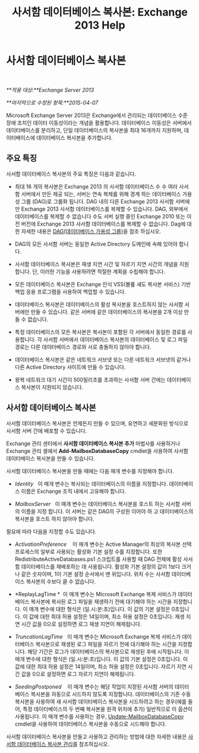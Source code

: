 ﻿---
title: '사서함 데이터베이스 복사본: Exchange 2013 Help'
TOCTitle: 사서함 데이터베이스 복사본
ms:assetid: ce748bca-3e24-493b-b9e6-153157bffd6a
ms:mtpsurl: https://technet.microsoft.com/ko-kr/library/Dd979802(v=EXCHG.150)
ms:contentKeyID: 50484196
ms.date: 05/22/2018
mtps_version: v=EXCHG.150
ms.translationtype: MT
---

# 사서함 데이터베이스 복사본

 

_**적용 대상:**Exchange Server 2013_

_**마지막으로 수정된 항목:**2015-04-07_

Microsoft Exchange Server 2013은 Exchange에서 관리되는 데이터베이스 수준 장애 조치인 데이터 이동성이라는 개념을 활용합니다. 데이터베이스 이동성은 서버에서 데이터베이스를 분리하고, 단일 데이터베이스의 복사본을 최대 16개까지 지원하며, 데이터베이스에 데이터베이스 복사본을 추가합니다.

## 주요 특징

사서함 데이터베이스 복사본의 주요 특징은 다음과 같습니다.

  - 최대 16 개의 복사본은 Exchange 2013 의 사서함 데이터베이스 수 수 여러 사서함 서버에서 만든 제공 되는, 서버는 연속 복제를 위해 경계 하는 데이터베이스 가용성 그룹 (DAG)로 그룹화 됩니다. DAG 내의 다른 Exchange 2013 사서함 서버에만 Exchange 2013 사서함 데이터베이스를 복제할 수 있습니다. DAG, 외부에서 데이터베이스를 복제할 수 없습니다 수도 서버 실행 중인 Exchange 2010 또는 이전 버전에 Exchange 2013 사서함 데이터베이스를 복제할 수 없습니다. Dag에 대 한 자세한 내용은 [DAG(데이터베이스 가용성 그룹)](database-availability-groups-dags-exchange-2013-help.md)을 참조 하십시오.

  - DAG의 모든 사서함 서버는 동일한 Active Directory 도메인에 속해 있어야 합니다.

  - 사서함 데이터베이스 복사본은 재생 지연 시간 및 자르기 지연 시간의 개념을 지원합니다. 단, 이러한 기능을 사용하려면 적절한 계획을 수립해야 합니다.

  - 모든 데이터베이스 복사본은 Exchange 인식 VSS(볼륨 섀도 복사본 서비스) 기반 백업 응용 프로그램을 사용하여 백업할 수 있습니다.

  - 데이터베이스 복사본은 데이터베이스의 활성 복사본을 호스트하지 않는 사서함 서버에만 만들 수 있습니다. 같은 서버에 같은 데이터베이스의 복사본을 2개 이상 만들 수 없습니다.

  - 특정 데이터베이스의 모든 복사본은 복사본이 포함된 각 서버에서 동일한 경로를 사용합니다. 각 사서함 서버에서 데이터베이스 복사본의 데이터베이스 및 로그 파일 경로는 다른 데이터베이스 경로와 서로 충돌하지 않아야 합니다.

  - 데이터베이스 복사본은 같은 네트워크 서브넷 또는 다른 네트워크 서브넷의 같거나 다른 Active Directory 사이트에 만들 수 있습니다.

  - 왕복 네트워크 대기 시간이 500밀리초를 초과하는 사서함 서버 간에는 데이터베이스 복사본이 지원되지 않습니다.

## 사서함 데이터베이스 복사본

사서함 데이터베이스 복사본은 언제든지 만들 수 있으며, 유연하고 세분화된 방식으로 사서함 서버 간에 배포할 수 있습니다.

Exchange 관리 센터에서 **사서함 데이터베이스 복사본 추가** 마법사를 사용하거나 Exchange 관리 셸에서 **Add-MailboxDatabaseCopy** cmdlet을 사용하여 사서함 데이터베이스 복사본을 만들 수 있습니다.

사서함 데이터베이스 복사본을 만들 때에는 다음 매개 변수를 지정해야 합니다.

  - *Identity*   이 매개 변수는 복사되는 데이터베이스의 이름을 지정합니다. 데이터베이스 이름은 Exchange 조직 내에서 고유해야 합니다.

  - *MailboxServer*   이 매개 변수는 데이터베이스 복사본을 호스트 하는 사서함 서버의 이름을 지정 합니다. 이 서버는 같은 DAG의 구성원 이어야 하 고 데이터베이스의 복사본을 호스트 하지 않아야 합니다.

필요에 따라 다음을 지정할 수도 있습니다.

  - *ActivationPreference*    이 매개 변수는 Active Manager의 최상의 복사본 선택 프로세스의 일부로 사용되는 활성화 기본 설정 수를 지정합니다. 또한 RedistributeActiveDatabases.ps1 스크립트를 사용할 때 DAG 전체에 활성 사서함 데이터베이스를 재배포하는 데 사용됩니다. 활성화 기본 설정의 값이 1보다 크거나 같은 숫자이며, 1이 기본 설정 순서에서 맨 위입니다. 위치 수는 사서함 데이터베이스 복사본의 수보다 클 수 없습니다.

  - *ReplayLagTime *  이 매개 변수는 Microsoft Exchange 복제 서비스가 데이터베이스 복사본에 복사된 로그 파일을 재생하기 전에 대기해야 하는 시간을 지정합니다. 이 매개 변수에 대한 형식은 (일.시:분:초)입니다. 이 값의 기본 설정은 0초입니다. 이 값에 대한 최대 허용 설정은 14일이며, 최소 허용 설정은 0초입니다. 재생 지연 시간 값을 0으로 설정하면 로그 재생 지연이 해제됩니다.

  - *TruncationLagTime*   이 매개 변수는 Microsoft Exchange 복제 서비스가 데이터베이스 복사본으로 재생된 로그 파일을 자르기 전에 대기해야 하는 시간을 지정합니다. 해당 기간은 로그가 데이터베이스의 복사본으로 재생된 후에 시작됩니다. 이 매개 변수에 대한 형식은 (일.시:분:초)입니다. 이 값의 기본 설정은 0초입니다. 이 값에 대한 최대 허용 설정은 14일이며, 최소 허용 설정은 0초입니다. 자르기 지연 시간 값을 0으로 설정하면 로그 자르기 지연이 해제됩니다.

  - *SeedingPostponed*    이 매개 변수는 해당 작업이 지정된 사서함 서버의 데이터베이스 복사본을 자동으로 시드하지 않도록 지정합니다. 데이터베이스의 기존 수동 복사본을 사용하여 새 사서함 데이터베이스 복사본을 시드하려고 하는 경우(예를 들어, 특정 데이터베이스의 두 번째 복사본을 원격 위치에 추가) 일반적으로 이 옵션이 사용됩니다. 이 매개 변수를 사용하는 경우, [Update-MailboxDatabaseCopy](https://technet.microsoft.com/ko-kr/library/dd335201\(v=exchg.150\)) cmdlet을 사용하여 데이터베이스 복사본을 수동으로 시드해야 합니다.

사서함 데이터베이스 복사본을 만들고 사용하고 관리하는 방법에 대한 자세한 내용은 [사서함 데이터베이스 복사본 관리](managing-mailbox-database-copies-exchange-2013-help.md)를 참조하십시오.

